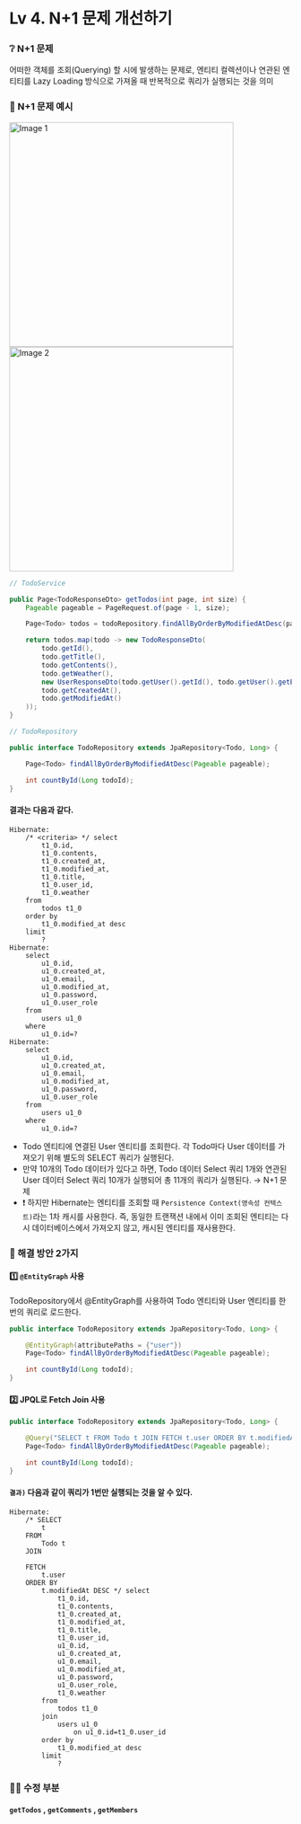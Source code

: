 # Lv 4. N+1 문제 개선하기
### ❔ N+1 문제
어떠한 객체를 조회(Querying) 할 시에 발생하는 문제로, 엔티티 컬렉션이나 연관된 엔티티를 Lazy Loading 방식으로 가져올 때 반복적으로 쿼리가 실행되는 것을 의미

### 👀 N+1 문제 예시

<p>
  <img src="https://github.com/user-attachments/assets/6f0a2d2e-723f-46ad-874a-62c517e6ca35" alt="Image 1" width="400"/>
  <img src="https://github.com/user-attachments/assets/1808ad5f-70fb-4395-b25a-8c23d4dfae75" alt="Image 2" width="400"/>
</p>

```java
// TodoService

public Page<TodoResponseDto> getTodos(int page, int size) {
    Pageable pageable = PageRequest.of(page - 1, size);

    Page<Todo> todos = todoRepository.findAllByOrderByModifiedAtDesc(pageable);

    return todos.map(todo -> new TodoResponseDto(
        todo.getId(),
        todo.getTitle(),
        todo.getContents(),
        todo.getWeather(),
        new UserResponseDto(todo.getUser().getId(), todo.getUser().getEmail()),
        todo.getCreatedAt(),
        todo.getModifiedAt()
    ));
}
```
```java
// TodoRepository

public interface TodoRepository extends JpaRepository<Todo, Long> {

    Page<Todo> findAllByOrderByModifiedAtDesc(Pageable pageable);

    int countById(Long todoId);
}
```

#### 결과는 다음과 같다.
```
Hibernate: 
    /* <criteria> */ select
        t1_0.id,
        t1_0.contents,
        t1_0.created_at,
        t1_0.modified_at,
        t1_0.title,
        t1_0.user_id,
        t1_0.weather 
    from
        todos t1_0 
    order by
        t1_0.modified_at desc 
    limit
        ?
Hibernate: 
    select
        u1_0.id,
        u1_0.created_at,
        u1_0.email,
        u1_0.modified_at,
        u1_0.password,
        u1_0.user_role 
    from
        users u1_0 
    where
        u1_0.id=?
Hibernate: 
    select
        u1_0.id,
        u1_0.created_at,
        u1_0.email,
        u1_0.modified_at,
        u1_0.password,
        u1_0.user_role 
    from
        users u1_0 
    where
        u1_0.id=?

```
- Todo 엔티티에 연결된 User 엔티티를 조회한다. 각 Todo마다 User 데이터를 가져오기 위해 별도의 SELECT 쿼리가 실행된다.
- 만약 10개의 Todo 데이터가 있다고 하면, Todo 데이터 Select 쿼리 1개와 연관된 User 데이터 Select 쿼리 10개가 실행되어 총 11개의 쿼리가 실행된다. → N+1 문제
- ❗️ 하지만 Hibernate는 엔티티를 조회할 때 `Persistence Context(영속성 컨텍스트)`라는 1차 캐시를 사용한다. 즉, 동일한 트랜잭션 내에서 이미 조회된 엔티티는 다시 데이터베이스에서 가져오지 않고, 캐시된 엔티티를 재사용한다.

### 🔧 해결 방안 2가지
#### 1️⃣ `@EntityGraph` 사용
TodoRepository에서 @EntityGraph를 사용하여 Todo 엔티티와 User 엔티티를 한 번의 쿼리로 로드한다.
```java
public interface TodoRepository extends JpaRepository<Todo, Long> {

    @EntityGraph(attributePaths = {"user"})
    Page<Todo> findAllByOrderByModifiedAtDesc(Pageable pageable);

    int countById(Long todoId);
}
```
#### 2️⃣ JPQL로 Fetch Join 사용
```java
public interface TodoRepository extends JpaRepository<Todo, Long> {

    @Query("SELECT t FROM Todo t JOIN FETCH t.user ORDER BY t.modifiedAt DESC")
    Page<Todo> findAllByOrderByModifiedAtDesc(Pageable pageable);

    int countById(Long todoId);
}
```
#### `결과)` 다음과 같이 쿼리가 1번만 실행되는 것을 알 수 있다.
```
Hibernate: 
    /* SELECT
        t 
    FROM
        Todo t 
    JOIN
        
    FETCH
        t.user 
    ORDER BY
        t.modifiedAt DESC */ select
            t1_0.id,
            t1_0.contents,
            t1_0.created_at,
            t1_0.modified_at,
            t1_0.title,
            t1_0.user_id,
            u1_0.id,
            u1_0.created_at,
            u1_0.email,
            u1_0.modified_at,
            u1_0.password,
            u1_0.user_role,
            t1_0.weather 
        from
            todos t1_0 
        join
            users u1_0 
                on u1_0.id=t1_0.user_id 
        order by
            t1_0.modified_at desc 
        limit
            ?
```

### ✍🏼 수정 부분
#### `getTodos` , `getComments` , `getMembers` 
